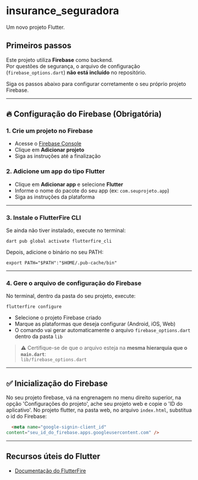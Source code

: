 # insurance_seguradora

Um novo projeto Flutter.

## Primeiros passos

Este projeto utiliza **Firebase** como backend.  
Por questões de segurança, o arquivo de configuração (`firebase_options.dart`) **não está incluído** no repositório.

Siga os passos abaixo para configurar corretamente o seu próprio projeto Firebase.

---

## 🔥 Configuração do Firebase (Obrigatória)

### 1. Crie um projeto no Firebase
- Acesse o [Firebase Console](https://console.firebase.google.com)
- Clique em **Adicionar projeto**
- Siga as instruções até a finalização

### 2. Adicione um app do tipo Flutter
- Clique em **Adicionar app** e selecione **Flutter**
- Informe o nome do pacote do seu app (ex: `com.seuprojeto.app`)
- Siga as instruções da plataforma

---

### 3. Instale o FlutterFire CLI
Se ainda não tiver instalado, execute no terminal:

```
dart pub global activate flutterfire_cli
```

Depois, adicione o binário no seu PATH:

```
export PATH="$PATH":"$HOME/.pub-cache/bin"
```

---

### 4. Gere o arquivo de configuração do Firebase

No terminal, dentro da pasta do seu projeto, execute:

```
flutterfire configure
```

- Selecione o projeto Firebase criado
- Marque as plataformas que deseja configurar (Android, iOS, Web)
- O comando vai gerar automaticamente o arquivo `firebase_options.dart` dentro da pasta `lib`

> ⚠️ Certifique-se de que o arquivo esteja na **mesma hierarquia que o `main.dart`**:  
> `lib/firebase_options.dart`

---

## ✅ Inicialização do Firebase

No seu projeto firebase, vá na engrenagem no menu direito superior, na opção 'Configurações do projeto', ache seu projeto web e copie o 'ID do aplicativo'.
No projeto flutter, na pasta web, no arquivo `index.html`, substitua o id do Firebase:

```html
  <meta name="google-signin-client_id"
content="seu_id_do_firebase.apps.googleusercontent.com" />
```

---

## Recursos úteis do Flutter

- [Documentação do FlutterFire](https://firebase.flutter.dev/docs/overview/)
